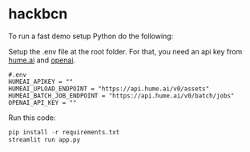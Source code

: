 # hackbcn

To run a fast demo setup Python do the following:

Setup the .env file at the root folder. For that, you need an api key from [hume.ai](https://beta.hume.ai/) and [openai](https://openai.com/).

```
#.env
HUMEAI_APIKEY = ""
HUMEAI_UPLOAD_ENDPOINT = "https://api.hume.ai/v0/assets"
HUMEAI_BATCH_JOB_ENDPOINT = "https://api.hume.ai/v0/batch/jobs"
OPENAI_API_KEY = ""
```

Run this code:

```python
pip install -r requirements.txt
streamlit run app.py
```